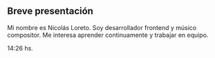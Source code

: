 ## Breve presentación

Mi nombre es Nicolás Loreto. Soy desarrollador frontend y músico compositor. Me interesa aprender continuamente y trabajar en equipo.

14:26 hs.